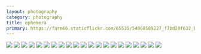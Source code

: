 ```yaml
---
layout: photography
category: photography
title: ephemera
primary: https://farm66.staticflickr.com/65535/54068589227_f7bd20f632_b.jpg
---
```


<div class="gallery">
  <div class="row">
    <div class="column">
      <img src="https://farm66.staticflickr.com/65535/54067742055_02ec88a22d_b.jpg">
      <img src="https://farm66.staticflickr.com/65535/54068589227_f7bd20f632_b.jpg">
      <img src="https://farm66.staticflickr.com/65535/54072442983_72eae2b4fd_b.jpg">
      <img src="https://farm66.staticflickr.com/65535/54067280366_4eae680a60_b.jpg">
      <img src="https://farm66.staticflickr.com/65535/54072014366_9c367733b5_b.jpg">
      <img src="https://farm66.staticflickr.com/65535/54067539403_402a5cab90_b.jpg">
      <img src="https://farm66.staticflickr.com/65535/54069420411_9586766e20_b.jpg">
      <img src="https://farm66.staticflickr.com/65535/54072448779_e1ce549534_b.jpg">
      <img src="https://farm66.staticflickr.com/65535/54072374153_4f8ddf2c76_b.jpg">
      <img src="https://farm66.staticflickr.com/65535/54072572220_5e83c54bb4_b.jpg">
      <img src="https://farm66.staticflickr.com/65535/54069797119_19402f3662_b.jpg">
      <img src="https://farm66.staticflickr.com/65535/54069721073_23769e5424_b.jpg">
      <img src="https://farm66.staticflickr.com/65535/54070044812_a36b448469_b.jpg">
      <img src="https://farm66.staticflickr.com/65535/54071238187_a15b00900c_b.jpg">
      <img src="https://farm66.staticflickr.com/65535/54067280431_4e9ea218c4_b.jpg">
      <img src="https://farm66.staticflickr.com/65535/54067742070_45ed06081c_b.jpg">
      <img src="https://farm66.staticflickr.com/65535/54072341204_2b9d4460a0_b.jpg">
      <img src="https://farm66.staticflickr.com/65535/54072373998_f65c556434_b.jpg">
      <img src="https://farm66.staticflickr.com/65535/54069675518_8d9d077c5f_b.jpg">
      <img src="https://farm66.staticflickr.com/65535/54071131612_315b873e1f_b.jpg">
      <img src="https://farm66.staticflickr.com/65535/54080258956_165022572f_b.jpg">
    </div>
  </div>
</div>
